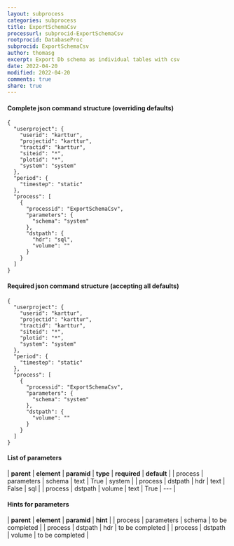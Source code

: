 ```yaml
---
layout: subprocess
categories: subprocess
title: ExportSchemaCsv
processurl: subprocid-ExportSchemaCsv
rootprocid: DatabaseProc
subprocid: ExportSchemaCsv
author: thomasg
excerpt: Export Db schema as individual tables with csv
date: 2022-04-20
modified: 2022-04-20
comments: true
share: true
---
```


#### Complete json command structure (overriding defaults)
```
{
  "userproject": {
    "userid": "karttur",
    "projectid": "karttur",
    "tractid": "karttur",
    "siteid": "*",
    "plotid": "*",
    "system": "system"
  },
  "period": {
    "timestep": "static"
  },
  "process": [
    {
      "processid": "ExportSchemaCsv",
      "parameters": {
        "schema": "system"
      },
      "dstpath": {
        "hdr": "sql",
        "volume": ""
      }
    }
  ]
}
```
#### Required json command structure (accepting all defaults)
```
{
  "userproject": {
    "userid": "karttur",
    "projectid": "karttur",
    "tractid": "karttur",
    "siteid": "*",
    "plotid": "*",
    "system": "system"
  },
  "period": {
    "timestep": "static"
  },
  "process": [
    {
      "processid": "ExportSchemaCsv",
      "parameters": {
        "schema": "system"
      },
      "dstpath": {
        "volume": ""
      }
    }
  ]
}
```
#### List of parameters

| **parent** | **element** | **paramid** | **type** | **required** | **default** |
| process | parameters | schema | text | True | system |
| process | dstpath | hdr | text | False | sql |
| process | dstpath | volume | text | True | --- |

#### Hints for parameters

| **parent** | **element** | **paramid** | **hint** |
| process | parameters | schema | to be completed |
| process | dstpath | hdr | to be completed |
| process | dstpath | volume | to be completed |
